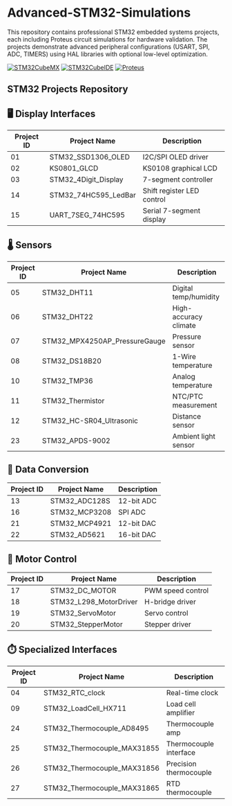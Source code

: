 # Advanced-STM32-Simulations

This repository contains professional STM32 embedded systems projects, each including Proteus circuit simulations for hardware validation. The projects demonstrate advanced peripheral configurations (USART, SPI, ADC, TIMERS) using HAL libraries with optional low-level optimization.

[![STM32CubeMX](https://img.shields.io/badge/STM32CubeMX-6.8.0-blue)](https://www.st.com/en/development-tools/stm32cubemx.html)
[![STM32CubeIDE](https://img.shields.io/badge/STM32CubeIDE-1.12.0-blue)](https://www.st.com/en/development-tools/stm32cubeide.html)
[![Proteus](https://img.shields.io/badge/Proteus-8.13-green)](https://www.labcenter.com/)

## STM32 Projects Repository

## 🖥️ Display Interfaces
| Project ID | Project Name                     | Description                          |
|------------|----------------------------------|--------------------------------------|
| 01         | STM32_SSD1306_OLED               | I2C/SPI OLED driver                 |
| 02         | KS0801_GLCD                      | KS0108 graphical LCD                |
| 03         | STM32_4Digit_Display             | 7-segment controller                |
| 14         | STM32_74HC595_LedBar             | Shift register LED control          |
| 15         | UART_7SEG_74HC595                | Serial 7-segment display            |

## 🌡️ Sensors
| Project ID | Project Name                     | Description                          |
|------------|----------------------------------|--------------------------------------|
| 05         | STM32_DHT11                      | Digital temp/humidity               |
| 06         | STM32_DHT22                      | High-accuracy climate               |
| 07         | STM32_MPX4250AP_PressureGauge    | Pressure sensor                     |
| 08         | STM32_DS18B20                    | 1-Wire temperature                  |
| 10         | STM32_TMP36                      | Analog temperature                  |
| 11         | STM32_Thermistor                 | NTC/PTC measurement                 |
| 12         | STM32_HC-SR04_Ultrasonic         | Distance sensor                     |
| 23         | STM32_APDS-9002                  | Ambient light sensor                |

## 🔌 Data Conversion
| Project ID | Project Name                     | Description                          |
|------------|----------------------------------|--------------------------------------|
| 13         | STM32_ADC128S                    | 12-bit ADC                          |
| 16         | STM32_MCP3208                    | SPI ADC                             |
| 21         | STM32_MCP4921                    | 12-bit DAC                          |
| 22         | STM32_AD5621                     | 16-bit DAC                          |

## 🚗 Motor Control
| Project ID | Project Name                     | Description                          |
|------------|----------------------------------|--------------------------------------|
| 17         | STM32_DC_MOTOR                   | PWM speed control                   |
| 18         | STM32_L298_MotorDriver           | H-bridge driver                     |
| 19         | STM32_ServoMotor                 | Servo control                       |
| 20         | STM32_StepperMotor               | Stepper driver                      |

## ⏱️ Specialized Interfaces
| Project ID | Project Name                     | Description                          |
|------------|----------------------------------|--------------------------------------|
| 04         | STM32_RTC_clock                  | Real-time clock                     |
| 09         | STM32_LoadCell_HX711             | Load cell amplifier                 |
| 24         | STM32_Thermocouple_AD8495        | Thermocouple amp                    |
| 25         | STM32_Thermocouple_MAX31855      | Thermocouple interface              |
| 26         | STM32_Thermocouple_MAX31856      | Precision thermocouple              |
| 27         | STM32_Thermocouple_MAX31865      | RTD thermocouple                    |

